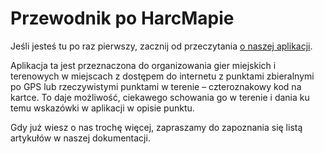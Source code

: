 # Przewodnik po HarcMapie

Jeśli jesteś tu po raz pierwszy, zacznij od przeczytania [o naszej aplikacji](https://harcmap.pl/).

Aplikacja ta jest przeznaczona do organizowania gier miejskich i terenowych w miejscach z dostępem do internetu z 
punktami zbieralnymi po GPS lub rzeczywistymi punktami w terenie – czteroznakowy kod na kartce.
To daje możliwość, ciekawego schowania go w terenie i dania ku temu wskazówki w aplikacji w opisie punktu.

Gdy już wiesz o nas trochę więcej, zapraszamy do zapoznania się listą artykułów w naszej dokumentacji.
